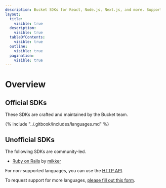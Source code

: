 ```yaml
---
description: Bucket SDKs for React, Node.js, Next.js, and more. Supports OpenFeature.
layout:
  title:
    visible: true
  description:
    visible: true
  tableOfContents:
    visible: true
  outline:
    visible: true
  pagination:
    visible: true
---
```


# Overview

## Official SDKs

These SDKs are crafted and maintained by the Bucket team.

{% include "../.gitbook/includes/languages.md" %}

## Unofficial SDKs

The following SDKs are community-led.

* [Ruby on Rails](community-support/ruby-rails-stimulus.md) by [mikker](https://gist.github.com/mikker)

For non-supported languages, you can use the [HTTP API](../api/http-api.md).

To request support for more languages, [please fill out this form](https://share-eu1.hsforms.com/14DktM5t6T229b5Bg8KPDBg2b6w1x).&#x20;
